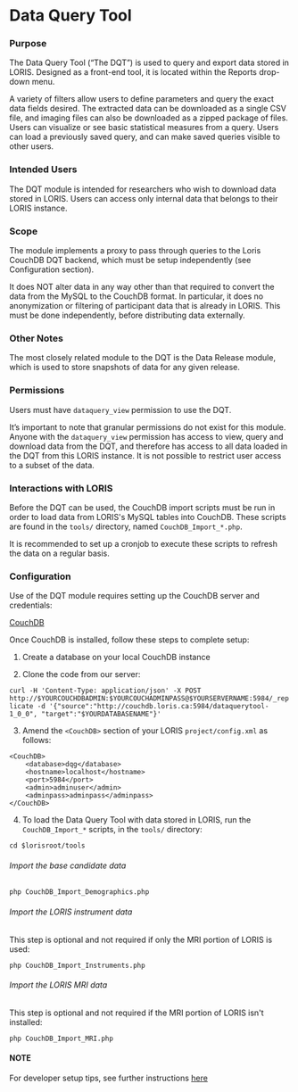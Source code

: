 # Data Query Tool

### Purpose

The Data Query Tool (“The DQT”) is used to query and export data stored in LORIS. Designed as a front-end tool, it is located within the Reports drop-down menu. 

A variety of filters allow users to define parameters and query the exact data fields desired. The extracted data can be downloaded as a single CSV file, and imaging files can also be downloaded as a zipped package of files. Users can visualize or see basic statistical measures from a query. Users can load a previously saved query, and can make saved queries visible to other users.

### Intended Users

The DQT module is intended for researchers who wish to download data stored in LORIS. Users can access only internal data that belongs to their LORIS instance. 

### Scope

The module implements a proxy to pass through queries to the Loris CouchDB DQT backend, which must be setup independently (see Configuration section).

It does NOT alter data in any way other than that required to convert the data from the MySQL to the CouchDB format. In particular, it does no anonymization or filtering of participant data that is already in LORIS. This must be done independently, before distributing data externally.

### Other Notes

The most closely related module to the DQT is the Data Release module, which is used to store snapshots of data for any given release. 

### Permissions

Users must have `dataquery_view` permission to use the DQT. 

It’s important to note that granular permissions do not exist for this module. Anyone with the `dataquery_view` permission has access to view, query and download data from the DQT, and therefore has access to all data loaded in the DQT from this LORIS instance. It is not possible to restrict user access to a subset of the data.

### Interactions with LORIS

Before the DQT can be used, the CouchDB import scripts must be run in order to load data from LORIS's MySQL tables into CouchDB. These scripts are found in the `tools/` directory, named `CouchDB_Import_*.php`.

It is recommended to set up a cronjob to execute these scripts to refresh the data on a regular basis. 

### Configuration

Use of the DQT module requires setting up the CouchDB server and credentials:

[CouchDB](http://couchdb.apache.org)

Once CouchDB is installed, follow these steps to complete setup:

1. Create a database on your local CouchDB instance

2. Clone the code from our server:

`
curl -H 'Content-Type: application/json' -X POST http://$YOURCOUCHDBADMIN:$YOURCOUCHADMINPASS@$YOURSERVERNAME:5984/_replicate -d '{"source":"http://couchdb.loris.ca:5984/dataquerytool-1_0_0", "target":"$YOURDATABASENAME"}'
`

3. Amend the `<CouchDB>` section of your LORIS `project/config.xml` as follows:

```
<CouchDB>
    <database>dqg</database>
    <hostname>localhost</hostname>
    <port>5984</port>
    <admin>adminuser</admin>
    <adminpass>adminpass</adminpass>
</CouchDB>
```

4. To load the Data Query Tool with data stored in LORIS, run the `CouchDB_Import_*` scripts, in the `tools/` directory: 

`cd $lorisroot/tools`

###### Import the base candidate data

`php CouchDB_Import_Demographics.php`

###### Import the LORIS instrument data

This step is optional and not required if only the MRI portion of LORIS is used:

`php CouchDB_Import_Instruments.php`

###### Import the LORIS MRI data

This step is optional and not required if the MRI portion of LORIS isn't installed:

`php CouchDB_Import_MRI.php`

#### NOTE

For developer setup tips, see further instructions [here](https://github.com/aces/Data-Query-Tool)
